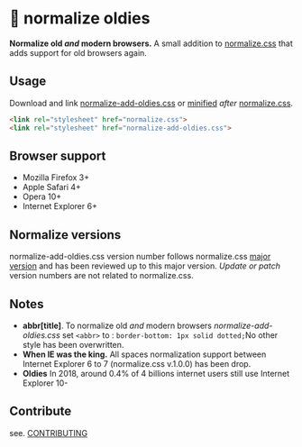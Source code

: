 # 🦕 normalize oldies

**Normalize old *and* modern browsers.**
A small addition to [normalize.css](https://github.com/necolas/normalize.css) that adds support for old browsers again.


## Usage

Download and link [normalize-add-oldies.css](normalize-add-oldies.css) or [minified](min/normalize-add-oldies.min.css) *after* [normalize.css](https://github.com/necolas/normalize.css).

```html
<link rel="stylesheet" href="normalize.css">
<link rel="stylesheet" href="normalize-add-oldies.css">
```

## Browser support

- Mozilla Firefox 3+
- Apple Safari 4+
- Opera 10+
- Internet Explorer 6+

## Normalize versions

normalize-add-oldies.css version number follows normalize.css [major version](https://semver.org/spec/v2.0.0.html) and has been reviewed up to this major version. *Update or patch* version numbers are not related to normalize.css.

## Notes

- **abbr[title]**. To normalize old *and* modern browsers *normalize-add-oldies.css*  set `<abbr>` to : `border-bottom: 1px solid dotted;`No other style has been overwritten.
- **When IE was the king.** All spaces normalization support between Internet Explorer 6 to 7 (normalize.css v.1.0.0) has been drop.
-  **Oldies** In 2018, around 0.4% of 4 billions internet users still use Internet Explorer 10-

## Contribute

see. [CONTRIBUTING](CONTRIBUTING.md)
